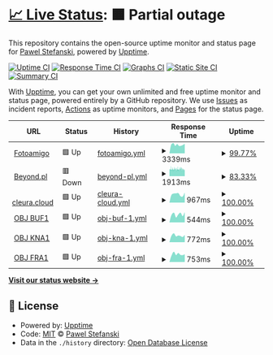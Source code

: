 # [📈 Live Status](https://demo.upptime.js.org): <!--live status--> **🟧 Partial outage**

This repository contains the open-source uptime monitor and status page for [Pawel Stefanski](https://demo.upptime.js.org), powered by [Upptime](https://github.com/upptime/upptime).

[![Uptime CI](https://github.com/pejotes/upptime/workflows/Uptime%20CI/badge.svg)](https://github.com/pejotes/upptime/actions?query=workflow%3A%22Uptime+CI%22)
[![Response Time CI](https://github.com/pejotes/upptime/workflows/Response%20Time%20CI/badge.svg)](https://github.com/pejotes/upptime/actions?query=workflow%3A%22Response+Time+CI%22)
[![Graphs CI](https://github.com/pejotes/upptime/workflows/Graphs%20CI/badge.svg)](https://github.com/pejotes/upptime/actions?query=workflow%3A%22Graphs+CI%22)
[![Static Site CI](https://github.com/pejotes/upptime/workflows/Static%20Site%20CI/badge.svg)](https://github.com/pejotes/upptime/actions?query=workflow%3A%22Static+Site+CI%22)
[![Summary CI](https://github.com/pejotes/upptime/workflows/Summary%20CI/badge.svg)](https://github.com/pejotes/upptime/actions?query=workflow%3A%22Summary+CI%22)

With [Upptime](https://upptime.js.org), you can get your own unlimited and free uptime monitor and status page, powered entirely by a GitHub repository. We use [Issues](https://github.com/pejotes/upptime/issues) as incident reports, [Actions](https://github.com/pejotes/upptime/actions) as uptime monitors, and [Pages](https://demo.upptime.js.org) for the status page.

<!--start: status pages-->
<!-- This summary is generated by Upptime (https://github.com/upptime/upptime) -->
<!-- Do not edit this manually, your changes will be overwritten -->
<!-- prettier-ignore -->
| URL | Status | History | Response Time | Uptime |
| --- | ------ | ------- | ------------- | ------ |
| <img alt="" src="https://icons.duckduckgo.com/ip3/www.fotoamigo.pl.ico" height="13"> [Fotoamigo](https://www.fotoamigo.pl) | 🟩 Up | [fotoamigo.yml](https://github.com/pejotes/upptime/commits/HEAD/history/fotoamigo.yml) | <details><summary><img alt="Response time graph" src="./graphs/fotoamigo/response-time-week.png" height="20"> 3339ms</summary><br><a href="https://pejotes.github.io/upptime/history/fotoamigo"><img alt="Response time 2888" src="https://img.shields.io/endpoint?url=https%3A%2F%2Fraw.githubusercontent.com%2Fpejotes%2Fupptime%2FHEAD%2Fapi%2Ffotoamigo%2Fresponse-time.json"></a><br><a href="https://pejotes.github.io/upptime/history/fotoamigo"><img alt="24-hour response time 3508" src="https://img.shields.io/endpoint?url=https%3A%2F%2Fraw.githubusercontent.com%2Fpejotes%2Fupptime%2FHEAD%2Fapi%2Ffotoamigo%2Fresponse-time-day.json"></a><br><a href="https://pejotes.github.io/upptime/history/fotoamigo"><img alt="7-day response time 3339" src="https://img.shields.io/endpoint?url=https%3A%2F%2Fraw.githubusercontent.com%2Fpejotes%2Fupptime%2FHEAD%2Fapi%2Ffotoamigo%2Fresponse-time-week.json"></a><br><a href="https://pejotes.github.io/upptime/history/fotoamigo"><img alt="30-day response time 3428" src="https://img.shields.io/endpoint?url=https%3A%2F%2Fraw.githubusercontent.com%2Fpejotes%2Fupptime%2FHEAD%2Fapi%2Ffotoamigo%2Fresponse-time-month.json"></a><br><a href="https://pejotes.github.io/upptime/history/fotoamigo"><img alt="1-year response time 3004" src="https://img.shields.io/endpoint?url=https%3A%2F%2Fraw.githubusercontent.com%2Fpejotes%2Fupptime%2FHEAD%2Fapi%2Ffotoamigo%2Fresponse-time-year.json"></a></details> | <details><summary><a href="https://pejotes.github.io/upptime/history/fotoamigo">99.77%</a></summary><a href="https://pejotes.github.io/upptime/history/fotoamigo"><img alt="All-time uptime 99.95%" src="https://img.shields.io/endpoint?url=https%3A%2F%2Fraw.githubusercontent.com%2Fpejotes%2Fupptime%2FHEAD%2Fapi%2Ffotoamigo%2Fuptime.json"></a><br><a href="https://pejotes.github.io/upptime/history/fotoamigo"><img alt="24-hour uptime 100.00%" src="https://img.shields.io/endpoint?url=https%3A%2F%2Fraw.githubusercontent.com%2Fpejotes%2Fupptime%2FHEAD%2Fapi%2Ffotoamigo%2Fuptime-day.json"></a><br><a href="https://pejotes.github.io/upptime/history/fotoamigo"><img alt="7-day uptime 99.77%" src="https://img.shields.io/endpoint?url=https%3A%2F%2Fraw.githubusercontent.com%2Fpejotes%2Fupptime%2FHEAD%2Fapi%2Ffotoamigo%2Fuptime-week.json"></a><br><a href="https://pejotes.github.io/upptime/history/fotoamigo"><img alt="30-day uptime 99.95%" src="https://img.shields.io/endpoint?url=https%3A%2F%2Fraw.githubusercontent.com%2Fpejotes%2Fupptime%2FHEAD%2Fapi%2Ffotoamigo%2Fuptime-month.json"></a><br><a href="https://pejotes.github.io/upptime/history/fotoamigo"><img alt="1-year uptime 99.91%" src="https://img.shields.io/endpoint?url=https%3A%2F%2Fraw.githubusercontent.com%2Fpejotes%2Fupptime%2FHEAD%2Fapi%2Ffotoamigo%2Fuptime-year.json"></a></details>
| <img alt="" src="https://icons.duckduckgo.com/ip3/www.beyond.pl.ico" height="13"> [Beyond.pl](http://www.beyond.pl) | 🟥 Down | [beyond-pl.yml](https://github.com/pejotes/upptime/commits/HEAD/history/beyond-pl.yml) | <details><summary><img alt="Response time graph" src="./graphs/beyond-pl/response-time-week.png" height="20"> 1913ms</summary><br><a href="https://pejotes.github.io/upptime/history/beyond-pl"><img alt="Response time 1853" src="https://img.shields.io/endpoint?url=https%3A%2F%2Fraw.githubusercontent.com%2Fpejotes%2Fupptime%2FHEAD%2Fapi%2Fbeyond-pl%2Fresponse-time.json"></a><br><a href="https://pejotes.github.io/upptime/history/beyond-pl"><img alt="24-hour response time 1751" src="https://img.shields.io/endpoint?url=https%3A%2F%2Fraw.githubusercontent.com%2Fpejotes%2Fupptime%2FHEAD%2Fapi%2Fbeyond-pl%2Fresponse-time-day.json"></a><br><a href="https://pejotes.github.io/upptime/history/beyond-pl"><img alt="7-day response time 1913" src="https://img.shields.io/endpoint?url=https%3A%2F%2Fraw.githubusercontent.com%2Fpejotes%2Fupptime%2FHEAD%2Fapi%2Fbeyond-pl%2Fresponse-time-week.json"></a><br><a href="https://pejotes.github.io/upptime/history/beyond-pl"><img alt="30-day response time 1920" src="https://img.shields.io/endpoint?url=https%3A%2F%2Fraw.githubusercontent.com%2Fpejotes%2Fupptime%2FHEAD%2Fapi%2Fbeyond-pl%2Fresponse-time-month.json"></a><br><a href="https://pejotes.github.io/upptime/history/beyond-pl"><img alt="1-year response time 1869" src="https://img.shields.io/endpoint?url=https%3A%2F%2Fraw.githubusercontent.com%2Fpejotes%2Fupptime%2FHEAD%2Fapi%2Fbeyond-pl%2Fresponse-time-year.json"></a></details> | <details><summary><a href="https://pejotes.github.io/upptime/history/beyond-pl">83.33%</a></summary><a href="https://pejotes.github.io/upptime/history/beyond-pl"><img alt="All-time uptime 99.51%" src="https://img.shields.io/endpoint?url=https%3A%2F%2Fraw.githubusercontent.com%2Fpejotes%2Fupptime%2FHEAD%2Fapi%2Fbeyond-pl%2Fuptime.json"></a><br><a href="https://pejotes.github.io/upptime/history/beyond-pl"><img alt="24-hour uptime 87.52%" src="https://img.shields.io/endpoint?url=https%3A%2F%2Fraw.githubusercontent.com%2Fpejotes%2Fupptime%2FHEAD%2Fapi%2Fbeyond-pl%2Fuptime-day.json"></a><br><a href="https://pejotes.github.io/upptime/history/beyond-pl"><img alt="7-day uptime 83.33%" src="https://img.shields.io/endpoint?url=https%3A%2F%2Fraw.githubusercontent.com%2Fpejotes%2Fupptime%2FHEAD%2Fapi%2Fbeyond-pl%2Fuptime-week.json"></a><br><a href="https://pejotes.github.io/upptime/history/beyond-pl"><img alt="30-day uptime 93.57%" src="https://img.shields.io/endpoint?url=https%3A%2F%2Fraw.githubusercontent.com%2Fpejotes%2Fupptime%2FHEAD%2Fapi%2Fbeyond-pl%2Fuptime-month.json"></a><br><a href="https://pejotes.github.io/upptime/history/beyond-pl"><img alt="1-year uptime 99.46%" src="https://img.shields.io/endpoint?url=https%3A%2F%2Fraw.githubusercontent.com%2Fpejotes%2Fupptime%2FHEAD%2Fapi%2Fbeyond-pl%2Fuptime-year.json"></a></details>
| <img alt="" src="https://icons.duckduckgo.com/ip3/cleura.cloud.ico" height="13"> [cleura.cloud](https://cleura.cloud) | 🟩 Up | [cleura-cloud.yml](https://github.com/pejotes/upptime/commits/HEAD/history/cleura-cloud.yml) | <details><summary><img alt="Response time graph" src="./graphs/cleura-cloud/response-time-week.png" height="20"> 967ms</summary><br><a href="https://pejotes.github.io/upptime/history/cleura-cloud"><img alt="Response time 1052" src="https://img.shields.io/endpoint?url=https%3A%2F%2Fraw.githubusercontent.com%2Fpejotes%2Fupptime%2FHEAD%2Fapi%2Fcleura-cloud%2Fresponse-time.json"></a><br><a href="https://pejotes.github.io/upptime/history/cleura-cloud"><img alt="24-hour response time 1155" src="https://img.shields.io/endpoint?url=https%3A%2F%2Fraw.githubusercontent.com%2Fpejotes%2Fupptime%2FHEAD%2Fapi%2Fcleura-cloud%2Fresponse-time-day.json"></a><br><a href="https://pejotes.github.io/upptime/history/cleura-cloud"><img alt="7-day response time 967" src="https://img.shields.io/endpoint?url=https%3A%2F%2Fraw.githubusercontent.com%2Fpejotes%2Fupptime%2FHEAD%2Fapi%2Fcleura-cloud%2Fresponse-time-week.json"></a><br><a href="https://pejotes.github.io/upptime/history/cleura-cloud"><img alt="30-day response time 976" src="https://img.shields.io/endpoint?url=https%3A%2F%2Fraw.githubusercontent.com%2Fpejotes%2Fupptime%2FHEAD%2Fapi%2Fcleura-cloud%2Fresponse-time-month.json"></a><br><a href="https://pejotes.github.io/upptime/history/cleura-cloud"><img alt="1-year response time 1057" src="https://img.shields.io/endpoint?url=https%3A%2F%2Fraw.githubusercontent.com%2Fpejotes%2Fupptime%2FHEAD%2Fapi%2Fcleura-cloud%2Fresponse-time-year.json"></a></details> | <details><summary><a href="https://pejotes.github.io/upptime/history/cleura-cloud">100.00%</a></summary><a href="https://pejotes.github.io/upptime/history/cleura-cloud"><img alt="All-time uptime 99.96%" src="https://img.shields.io/endpoint?url=https%3A%2F%2Fraw.githubusercontent.com%2Fpejotes%2Fupptime%2FHEAD%2Fapi%2Fcleura-cloud%2Fuptime.json"></a><br><a href="https://pejotes.github.io/upptime/history/cleura-cloud"><img alt="24-hour uptime 100.00%" src="https://img.shields.io/endpoint?url=https%3A%2F%2Fraw.githubusercontent.com%2Fpejotes%2Fupptime%2FHEAD%2Fapi%2Fcleura-cloud%2Fuptime-day.json"></a><br><a href="https://pejotes.github.io/upptime/history/cleura-cloud"><img alt="7-day uptime 100.00%" src="https://img.shields.io/endpoint?url=https%3A%2F%2Fraw.githubusercontent.com%2Fpejotes%2Fupptime%2FHEAD%2Fapi%2Fcleura-cloud%2Fuptime-week.json"></a><br><a href="https://pejotes.github.io/upptime/history/cleura-cloud"><img alt="30-day uptime 100.00%" src="https://img.shields.io/endpoint?url=https%3A%2F%2Fraw.githubusercontent.com%2Fpejotes%2Fupptime%2FHEAD%2Fapi%2Fcleura-cloud%2Fuptime-month.json"></a><br><a href="https://pejotes.github.io/upptime/history/cleura-cloud"><img alt="1-year uptime 99.95%" src="https://img.shields.io/endpoint?url=https%3A%2F%2Fraw.githubusercontent.com%2Fpejotes%2Fupptime%2FHEAD%2Fapi%2Fcleura-cloud%2Fuptime-year.json"></a></details>
| <img alt="" src="https://icons.duckduckgo.com/ip3/swift-buf1.citycloud.com.ico" height="13"> [OBJ BUF1](https://swift-buf1.citycloud.com:8080/) | 🟩 Up | [obj-buf-1.yml](https://github.com/pejotes/upptime/commits/HEAD/history/obj-buf-1.yml) | <details><summary><img alt="Response time graph" src="./graphs/obj-buf-1/response-time-week.png" height="20"> 544ms</summary><br><a href="https://pejotes.github.io/upptime/history/obj-buf-1"><img alt="Response time 560" src="https://img.shields.io/endpoint?url=https%3A%2F%2Fraw.githubusercontent.com%2Fpejotes%2Fupptime%2FHEAD%2Fapi%2Fobj-buf-1%2Fresponse-time.json"></a><br><a href="https://pejotes.github.io/upptime/history/obj-buf-1"><img alt="24-hour response time 691" src="https://img.shields.io/endpoint?url=https%3A%2F%2Fraw.githubusercontent.com%2Fpejotes%2Fupptime%2FHEAD%2Fapi%2Fobj-buf-1%2Fresponse-time-day.json"></a><br><a href="https://pejotes.github.io/upptime/history/obj-buf-1"><img alt="7-day response time 544" src="https://img.shields.io/endpoint?url=https%3A%2F%2Fraw.githubusercontent.com%2Fpejotes%2Fupptime%2FHEAD%2Fapi%2Fobj-buf-1%2Fresponse-time-week.json"></a><br><a href="https://pejotes.github.io/upptime/history/obj-buf-1"><img alt="30-day response time 551" src="https://img.shields.io/endpoint?url=https%3A%2F%2Fraw.githubusercontent.com%2Fpejotes%2Fupptime%2FHEAD%2Fapi%2Fobj-buf-1%2Fresponse-time-month.json"></a><br><a href="https://pejotes.github.io/upptime/history/obj-buf-1"><img alt="1-year response time 558" src="https://img.shields.io/endpoint?url=https%3A%2F%2Fraw.githubusercontent.com%2Fpejotes%2Fupptime%2FHEAD%2Fapi%2Fobj-buf-1%2Fresponse-time-year.json"></a></details> | <details><summary><a href="https://pejotes.github.io/upptime/history/obj-buf-1">100.00%</a></summary><a href="https://pejotes.github.io/upptime/history/obj-buf-1"><img alt="All-time uptime 99.96%" src="https://img.shields.io/endpoint?url=https%3A%2F%2Fraw.githubusercontent.com%2Fpejotes%2Fupptime%2FHEAD%2Fapi%2Fobj-buf-1%2Fuptime.json"></a><br><a href="https://pejotes.github.io/upptime/history/obj-buf-1"><img alt="24-hour uptime 100.00%" src="https://img.shields.io/endpoint?url=https%3A%2F%2Fraw.githubusercontent.com%2Fpejotes%2Fupptime%2FHEAD%2Fapi%2Fobj-buf-1%2Fuptime-day.json"></a><br><a href="https://pejotes.github.io/upptime/history/obj-buf-1"><img alt="7-day uptime 100.00%" src="https://img.shields.io/endpoint?url=https%3A%2F%2Fraw.githubusercontent.com%2Fpejotes%2Fupptime%2FHEAD%2Fapi%2Fobj-buf-1%2Fuptime-week.json"></a><br><a href="https://pejotes.github.io/upptime/history/obj-buf-1"><img alt="30-day uptime 100.00%" src="https://img.shields.io/endpoint?url=https%3A%2F%2Fraw.githubusercontent.com%2Fpejotes%2Fupptime%2FHEAD%2Fapi%2Fobj-buf-1%2Fuptime-month.json"></a><br><a href="https://pejotes.github.io/upptime/history/obj-buf-1"><img alt="1-year uptime 99.95%" src="https://img.shields.io/endpoint?url=https%3A%2F%2Fraw.githubusercontent.com%2Fpejotes%2Fupptime%2FHEAD%2Fapi%2Fobj-buf-1%2Fuptime-year.json"></a></details>
| <img alt="" src="https://icons.duckduckgo.com/ip3/swift-kna1.citycloud.com.ico" height="13"> [OBJ KNA1](https://swift-kna1.citycloud.com:8080/) | 🟩 Up | [obj-kna-1.yml](https://github.com/pejotes/upptime/commits/HEAD/history/obj-kna-1.yml) | <details><summary><img alt="Response time graph" src="./graphs/obj-kna-1/response-time-week.png" height="20"> 772ms</summary><br><a href="https://pejotes.github.io/upptime/history/obj-kna-1"><img alt="Response time 784" src="https://img.shields.io/endpoint?url=https%3A%2F%2Fraw.githubusercontent.com%2Fpejotes%2Fupptime%2FHEAD%2Fapi%2Fobj-kna-1%2Fresponse-time.json"></a><br><a href="https://pejotes.github.io/upptime/history/obj-kna-1"><img alt="24-hour response time 834" src="https://img.shields.io/endpoint?url=https%3A%2F%2Fraw.githubusercontent.com%2Fpejotes%2Fupptime%2FHEAD%2Fapi%2Fobj-kna-1%2Fresponse-time-day.json"></a><br><a href="https://pejotes.github.io/upptime/history/obj-kna-1"><img alt="7-day response time 772" src="https://img.shields.io/endpoint?url=https%3A%2F%2Fraw.githubusercontent.com%2Fpejotes%2Fupptime%2FHEAD%2Fapi%2Fobj-kna-1%2Fresponse-time-week.json"></a><br><a href="https://pejotes.github.io/upptime/history/obj-kna-1"><img alt="30-day response time 803" src="https://img.shields.io/endpoint?url=https%3A%2F%2Fraw.githubusercontent.com%2Fpejotes%2Fupptime%2FHEAD%2Fapi%2Fobj-kna-1%2Fresponse-time-month.json"></a><br><a href="https://pejotes.github.io/upptime/history/obj-kna-1"><img alt="1-year response time 785" src="https://img.shields.io/endpoint?url=https%3A%2F%2Fraw.githubusercontent.com%2Fpejotes%2Fupptime%2FHEAD%2Fapi%2Fobj-kna-1%2Fresponse-time-year.json"></a></details> | <details><summary><a href="https://pejotes.github.io/upptime/history/obj-kna-1">100.00%</a></summary><a href="https://pejotes.github.io/upptime/history/obj-kna-1"><img alt="All-time uptime 99.99%" src="https://img.shields.io/endpoint?url=https%3A%2F%2Fraw.githubusercontent.com%2Fpejotes%2Fupptime%2FHEAD%2Fapi%2Fobj-kna-1%2Fuptime.json"></a><br><a href="https://pejotes.github.io/upptime/history/obj-kna-1"><img alt="24-hour uptime 100.00%" src="https://img.shields.io/endpoint?url=https%3A%2F%2Fraw.githubusercontent.com%2Fpejotes%2Fupptime%2FHEAD%2Fapi%2Fobj-kna-1%2Fuptime-day.json"></a><br><a href="https://pejotes.github.io/upptime/history/obj-kna-1"><img alt="7-day uptime 100.00%" src="https://img.shields.io/endpoint?url=https%3A%2F%2Fraw.githubusercontent.com%2Fpejotes%2Fupptime%2FHEAD%2Fapi%2Fobj-kna-1%2Fuptime-week.json"></a><br><a href="https://pejotes.github.io/upptime/history/obj-kna-1"><img alt="30-day uptime 100.00%" src="https://img.shields.io/endpoint?url=https%3A%2F%2Fraw.githubusercontent.com%2Fpejotes%2Fupptime%2FHEAD%2Fapi%2Fobj-kna-1%2Fuptime-month.json"></a><br><a href="https://pejotes.github.io/upptime/history/obj-kna-1"><img alt="1-year uptime 99.99%" src="https://img.shields.io/endpoint?url=https%3A%2F%2Fraw.githubusercontent.com%2Fpejotes%2Fupptime%2FHEAD%2Fapi%2Fobj-kna-1%2Fuptime-year.json"></a></details>
| <img alt="" src="https://icons.duckduckgo.com/ip3/swift-fra1.citycloud.com.ico" height="13"> [OBJ FRA1](https://swift-fra1.citycloud.com:8080/) | 🟩 Up | [obj-fra-1.yml](https://github.com/pejotes/upptime/commits/HEAD/history/obj-fra-1.yml) | <details><summary><img alt="Response time graph" src="./graphs/obj-fra-1/response-time-week.png" height="20"> 753ms</summary><br><a href="https://pejotes.github.io/upptime/history/obj-fra-1"><img alt="Response time 834" src="https://img.shields.io/endpoint?url=https%3A%2F%2Fraw.githubusercontent.com%2Fpejotes%2Fupptime%2FHEAD%2Fapi%2Fobj-fra-1%2Fresponse-time.json"></a><br><a href="https://pejotes.github.io/upptime/history/obj-fra-1"><img alt="24-hour response time 751" src="https://img.shields.io/endpoint?url=https%3A%2F%2Fraw.githubusercontent.com%2Fpejotes%2Fupptime%2FHEAD%2Fapi%2Fobj-fra-1%2Fresponse-time-day.json"></a><br><a href="https://pejotes.github.io/upptime/history/obj-fra-1"><img alt="7-day response time 753" src="https://img.shields.io/endpoint?url=https%3A%2F%2Fraw.githubusercontent.com%2Fpejotes%2Fupptime%2FHEAD%2Fapi%2Fobj-fra-1%2Fresponse-time-week.json"></a><br><a href="https://pejotes.github.io/upptime/history/obj-fra-1"><img alt="30-day response time 775" src="https://img.shields.io/endpoint?url=https%3A%2F%2Fraw.githubusercontent.com%2Fpejotes%2Fupptime%2FHEAD%2Fapi%2Fobj-fra-1%2Fresponse-time-month.json"></a><br><a href="https://pejotes.github.io/upptime/history/obj-fra-1"><img alt="1-year response time 836" src="https://img.shields.io/endpoint?url=https%3A%2F%2Fraw.githubusercontent.com%2Fpejotes%2Fupptime%2FHEAD%2Fapi%2Fobj-fra-1%2Fresponse-time-year.json"></a></details> | <details><summary><a href="https://pejotes.github.io/upptime/history/obj-fra-1">100.00%</a></summary><a href="https://pejotes.github.io/upptime/history/obj-fra-1"><img alt="All-time uptime 99.99%" src="https://img.shields.io/endpoint?url=https%3A%2F%2Fraw.githubusercontent.com%2Fpejotes%2Fupptime%2FHEAD%2Fapi%2Fobj-fra-1%2Fuptime.json"></a><br><a href="https://pejotes.github.io/upptime/history/obj-fra-1"><img alt="24-hour uptime 100.00%" src="https://img.shields.io/endpoint?url=https%3A%2F%2Fraw.githubusercontent.com%2Fpejotes%2Fupptime%2FHEAD%2Fapi%2Fobj-fra-1%2Fuptime-day.json"></a><br><a href="https://pejotes.github.io/upptime/history/obj-fra-1"><img alt="7-day uptime 100.00%" src="https://img.shields.io/endpoint?url=https%3A%2F%2Fraw.githubusercontent.com%2Fpejotes%2Fupptime%2FHEAD%2Fapi%2Fobj-fra-1%2Fuptime-week.json"></a><br><a href="https://pejotes.github.io/upptime/history/obj-fra-1"><img alt="30-day uptime 100.00%" src="https://img.shields.io/endpoint?url=https%3A%2F%2Fraw.githubusercontent.com%2Fpejotes%2Fupptime%2FHEAD%2Fapi%2Fobj-fra-1%2Fuptime-month.json"></a><br><a href="https://pejotes.github.io/upptime/history/obj-fra-1"><img alt="1-year uptime 99.99%" src="https://img.shields.io/endpoint?url=https%3A%2F%2Fraw.githubusercontent.com%2Fpejotes%2Fupptime%2FHEAD%2Fapi%2Fobj-fra-1%2Fuptime-year.json"></a></details>

<!--end: status pages-->

[**Visit our status website →**](https://demo.upptime.js.org)

## 📄 License

- Powered by: [Upptime](https://github.com/upptime/upptime)
- Code: [MIT](./LICENSE) © [Pawel Stefanski](https://demo.upptime.js.org)
- Data in the `./history` directory: [Open Database License](https://opendatacommons.org/licenses/odbl/1-0/)
